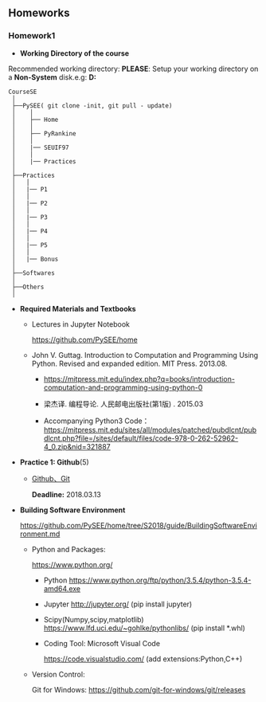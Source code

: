 ## Homeworks

###  Homework1

* **Working Directory of the course**

Recommended working directory: **PLEASE**: Setup your working directory on a **Non-System** disk.e.g: **D:**

```
CourseSE
 │
 ├──PySEE( git clone -init, git pull - update)
 │    │
 │    ├── Home
 │    │      
 │    ├── PyRankine
 │    │        
 │    |── SEUIF97
 │    │
 │    |── Practices
 │        
 ├──Practices
 │   │ 
 │   |── P1
 │   │ 
 │   |── P2
 │   │ 
 │   |── P3
 │   │ 
 │   |── P4
 │   │ 
 │   |── P5
 │   │ 
 │   |── Bonus
 │
 ├──Softwares
 │
 ├──Others
 │

```

* **Required Materials and Textbooks**
 
  * Lectures in Jupyter Notebook

    https://github.com/PySEE/home

  * John V. Guttag. Introduction to Computation and Programming Using Python. Revised and expanded edition. MIT Press. 2013.08.
    
     * https://mitpress.mit.edu/index.php?q=books/introduction-computation-and-programming-using-python-0

     * 梁杰译. 编程导论. 人民邮电出版社(第1版) .  2015.03

     * Accompanying Python3 Code：https://mitpress.mit.edu/sites/all/modules/patched/pubdlcnt/pubdlcnt.php?file=/sites/default/files/code-978-0-262-52962-4_0.zip&nid=321887 

* **Practice 1: Github**(5)

  * [Github、Git](https://github.com/PySEE/Practices/tree/S2018/P1)

    **Deadline:** 2018.03.13

* **Building Software Environment**

   https://github.com/PySEE/home/tree/S2018/guide/BuildingSoftwareEnvironment.md 

  * Python and Packages:
    
      https://www.python.org/ 
      
      * Python https://www.python.org/ftp/python/3.5.4/python-3.5.4-amd64.exe
         
      * Jupyter http://jupyter.org/ (pip install jupyter)
    
      * Scipy(Numpy,scipy,matplotlib)  https://www.lfd.uci.edu/~gohlke/pythonlibs/  (pip install *.whl)

    * Coding Tool: Microsoft Visual Code

      https://code.visualstudio.com/ (add extensions:Python,C++)

  * Version Control:
   
    Git for Windows: https://github.com/git-for-windows/git/releases


